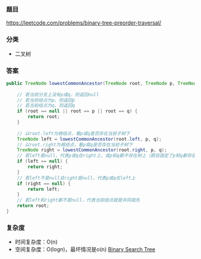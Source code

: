 ### 题目
https://leetcode.com/problems/binary-tree-preorder-traversal/

### 分类
* 二叉树

### 答案
```java
public TreeNode lowestCommonAncestor(TreeNode root, TreeNode p, TreeNode q) {
    
    // 若当前分支上没有p或q，则返回null
    // 若当前结点为p，则返回p
    // 若当前结点为q，则返回q
    if (root == null || root == p || root == q) {
        return root;
    }
    
    // 以root.left为根结点，看p或q是否存在当前子树下
    TreeNode left = lowestCommonAncestor(root.left, p, q);
    // 以root.right为根结点，看p或q是否存在当前子树下
    TreeNode right = lowestCommonAncestor(root.right, p, q);
    // 若left是null，代表p或q在right上，或p和q都不存在树上（题目固定了p和q都存在树上）
    if (left == null) {
        return right;
    }
    // 若left不是null且right是null，代表p或q在left上
    if (right == null) {
        return left;
    }
    // 若left和right都不是null，代表当前结点就是共同祖先
    return root;
}
```

### 复杂度
* 时间复杂度：O(n)
* 空间复杂度：O(logn)，最坏情况是o(n) [Binary Search Tree](https://github.com/HolmesJJ/CS2040S-Data-Structures-and-Algorithms/wiki/Binary-Search-Tree)

